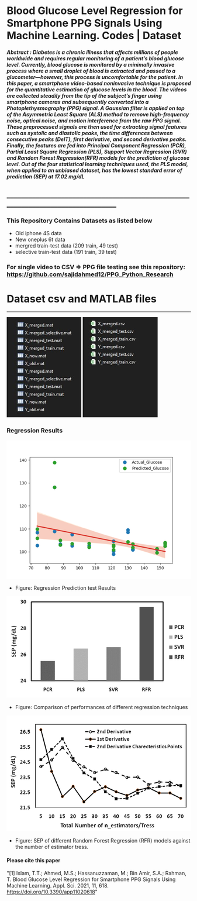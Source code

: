# Blood Glucose Level Regression for Smartphone PPG Signals Using Machine Learning. Codes | Dataset
##### Abstract : Diabetes is a chronic illness that affects millions of people worldwide and requires regular monitoring of a patient’s blood glucose level. Currently, blood glucose is monitored by a minimally invasive process where a small droplet of blood is extracted and passed to a glucometer—however, this process is uncomfortable for the patient. In this paper, a smartphone video-based noninvasive technique is proposed for the quantitative estimation of glucose levels in the blood. The videos are collected steadily from the tip of the subject’s finger using smartphone cameras and subsequently converted into a Photoplethysmography (PPG) signal. A Gaussian filter is applied on top of the Asymmetric Least Square (ALS) method to remove high-frequency noise, optical noise, and motion interference from the raw PPG signal. These preprocessed signals are then used for extracting signal features such as systolic and diastolic peaks, the time differences between consecutive peaks (DelT), first derivative, and second derivative peaks. Finally, the features are fed into Principal Component Regression (PCR), Partial Least Square Regression (PLS), Support Vector Regression (SVR) and Random Forest Regression(RFR) models for the prediction of glucose level. Out of the four statistical learning techniques used, the PLS model, when applied to an unbiased dataset, has the lowest standard error of prediction (SEP) at 17.02 mg/dL

## ________________________________________________________________________________

### This Repository Contains Datasets as listed below
* Old iphone 4S data
* New oneplus 6t data
* mergred train-test data (209 train, 49 test)
* selective train-test data (191 train, 39 test)

### For single video to CSV => PPG file testing see this repository: https://github.com/sajidahmed12/PPG_Python_Research
# Dataset csv and MATLAB files 
<hr>

<p align="left">
  <img src=figures/data1.JPG>  <img src=figures/data2.JPG> 
</p>


</hr>

### Regression Results


<p align="left">
  <img src=figures/regression_new.png>  
</p>

* Figure: Regression Prediction test Results

<p align="left">
  <img src=figures/Figure13.png>  
</p>

* Figure: Comparison of performances of different regression techniques

<p align="left">
  <img src=figures/Figure12.png>  
</p>

* Figure: SEP of different Random Forest Regression (RFR) models against the number of estimator tress.

#### Please cite this paper 

"[1] Islam, T.T.; Ahmed, M.S.; Hassanuzzaman, M.; Bin Amir, S.A.; Rahman, T. Blood Glucose Level Regression for Smartphone PPG Signals Using Machine Learning. Appl. Sci. 2021, 11, 618. https://doi.org/10.3390/app11020618"
